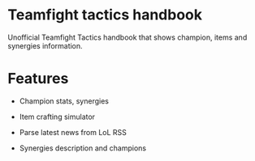 # Teamfight tactics handbook

Unofficial Teamfight Tactics handbook that shows champion, items and synergies information.

# Features

* Champion stats, synergies

* Item crafting simulator

* Parse latest news from LoL RSS

* Synergies description and champions